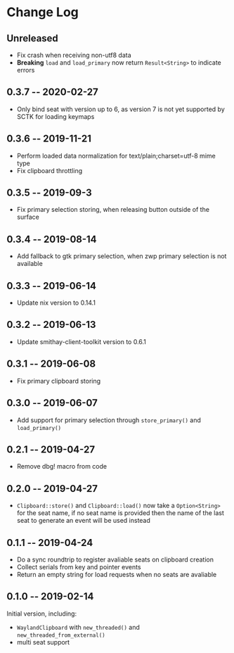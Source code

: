# Change Log

## Unreleased

- Fix crash when receiving non-utf8 data
- **Breaking** `load` and `load_primary` now return `Result<String>` to indicate errors

## 0.3.7 -- 2020-02-27

- Only bind seat with version up to 6, as version 7 is not yet supported by SCTK
  for loading keymaps

## 0.3.6 -- 2019-11-21

- Perform loaded data normalization for text/plain;charset=utf-8 mime type
- Fix clipboard throttling

## 0.3.5 -- 2019-09-3

- Fix primary selection storing, when releasing button outside of the surface

## 0.3.4 -- 2019-08-14

- Add fallback to gtk primary selection, when zwp primary selection is not available

## 0.3.3 -- 2019-06-14

- Update nix version to 0.14.1

## 0.3.2 -- 2019-06-13

- Update smithay-client-toolkit version to 0.6.1

## 0.3.1 -- 2019-06-08

- Fix primary clipboard storing

## 0.3.0 -- 2019-06-07

- Add support for primary selection through `store_primary()` and `load_primary()`

## 0.2.1 -- 2019-04-27

- Remove dbg! macro from code

## 0.2.0 -- 2019-04-27

- `Clipboard::store()` and `Clipboard::load()` now take a `Option<String>` for the seat name, if
no seat name is provided then the name of the last seat to generate an event will be used instead

## 0.1.1 -- 2019-04-24

- Do a sync roundtrip to register avaliable seats on clipboard creation
- Collect serials from key and pointer events
- Return an empty string for load requests when no seats are avaliable

## 0.1.0 -- 2019-02-14

Initial version, including:

- `WaylandClipboard` with `new_threaded()` and `new_threaded_from_external()`
- multi seat support

